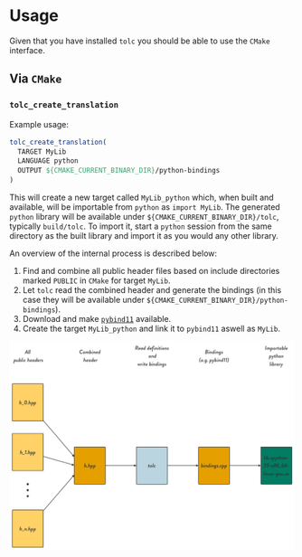 # Usage

Given that you have installed `tolc` you should be able to use the `CMake` interface.

## Via `CMake`

### `tolc_create_translation`

Example usage:

```CMake
tolc_create_translation(
  TARGET MyLib
  LANGUAGE python
  OUTPUT ${CMAKE_CURRENT_BINARY_DIR}/python-bindings
)
```

This will create a new target called `MyLib_python` which, when built and available, will be importable from `python` as `import MyLib`. The generated `python` library will be available under `${CMAKE_CURRENT_BINARY_DIR}/tolc`, typically `build/tolc`. To import it, start a `python` session from the same directory as the built library and import it as you would any other library.

An overview of the internal process is described below:

1. Find and combine all public header files based on include directories marked `PUBLIC` in `CMake` for target `MyLib`.
2. Let `tolc` read the combined header and generate the bindings (in this case they will be available under `${CMAKE_CURRENT_BINARY_DIR}/python-bindings`).
3. Download and make [`pybind11`](https://github.com/pybind/pybind11) available.
4. Create the target `MyLib_python` and link it to `pybind11` aswell as `MyLib`.

![Tolc tolc_create_translation overview](img/tolcCreateTranslationOverview.png "tolc_create_translation overview")

